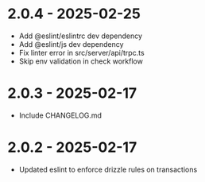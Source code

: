 # 2.0.4 - 2025-02-25

- Add @eslint/eslintrc dev dependency
- Add @eslint/js dev dependency
- Fix linter error in src/server/api/trpc.ts
- Skip env validation in check workflow

# 2.0.3 - 2025-02-17

- Include CHANGELOG.md

# 2.0.2 - 2025-02-17

- Updated eslint to enforce drizzle rules on transactions
